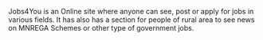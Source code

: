 Jobs4You is an Online site where anyone can see, post or apply for jobs in various fields. It has also has a section for people of rural area to see news on MNREGA Schemes or other type of government jobs.
